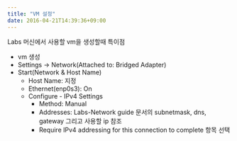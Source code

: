 ```yaml
---
title: "VM 설정" 
date: 2016-04-21T14:39:36+09:00
---
```


Labs 머신에서 사용할 vm을 생성할때 특이점

* vm 생성
* Settings -> Network(Attached to: Bridged Adapter)
* Start(Network & Host Name)
    * Host Name: 지정
    * Ethernet(enp0s3): On
    * Configure - IPv4 Settings
        * Method: Manual
        * Addresses: Labs-Network guide 문서의 subnetmask, dns, gateway 그리고 사용할 ip 참조
        * Require IPv4 addressing for this connection to complete 항목 선택
        